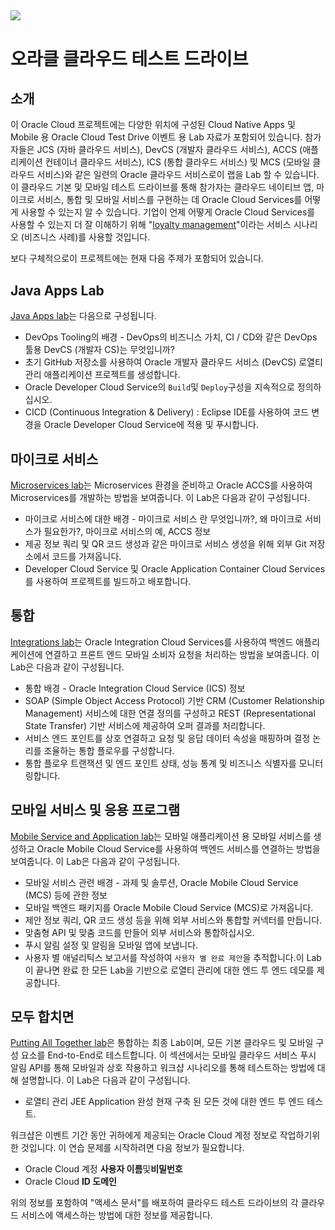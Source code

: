 ![](common/images/CTD_introduction_Kr_Seoul.png)
---
# 오라클 클라우드 테스트 드라이브 #


## 소개 ##


이 Oracle Cloud 프로젝트에는 다양한 위치에 구성된 Cloud Native Apps 및 Mobile 용 Oracle Cloud Test Drive 이벤트 용 Lab 자료가 포함되어 있습니다. 참가자들은 JCS (자바 클라우드 서비스), DevCS (개발자 클라우드 서비스), ACCS (애플리케이션 컨테이너 클라우드 서비스), ICS (통합 클라우드 서비스) 및 MCS (모바일 클라우드 서비스)와 같은 일련의 Oracle 클라우드 서비스로이 랩을 Lab 할 수 있습니다. 이 클라우드 기본 및 모바일 테스트 드라이브를 통해 참가자는 클라우드 네이티브 앱, 마이크로 서비스, 통합 및 모바일 서비스를 구현하는 데 Oracle Cloud Services를 어떻게 사용할 수 있는지 알 수 있습니다. 기업이 언제 어떻게 Oracle Cloud Services를 사용할 수 있는지 더 잘 이해하기 위해 &quot;[loyalty management](https://github.com/APACTestDrive/CloudNative_Mobile/blob/master/common/scenario/README.md)&quot;이라는 서비스 시나리오 (비즈니스 사례)를 사용할 것입니다. 

보다 구체적으로이 프로젝트에는 현재 다음 주제가 포함되어 있습니다. 

## Java Apps Lab ##
[Java Apps lab](./Java%20Apps)는 다음으로 구성됩니다. 

+ DevOps Tooling의 배경 - DevOps의 비즈니스 가치, CI / CD와 같은 DevOps 툴용 DevCS (개발자 CS)는 무엇입니까? 
+ 초기 GitHub 저장소를 사용하여 Oracle 개발자 클라우드 서비스 (DevCS) 로열티 관리 애플리케이션 프로젝트를 생성합니다. 
+ Oracle Developer Cloud Service의 `Build`및 `Deploy`구성을 지속적으로 정의하십시오. 
+ CICD (Continuous Integration &amp; Delivery) : Eclipse IDE를 사용하여 코드 변경을 Oracle Developer Cloud Service에 적용 및 푸시합니다. 

## 마이크로 서비스 ##
[Microservices lab](./Microservices)는 Microservices 환경을 준비하고 Oracle ACCS를 사용하여 Microservices를 개발하는 방법을 보여줍니다. 이 Lab은 다음과 같이 구성됩니다. 

+ 마이크로 서비스에 대한 배경 - 마이크로 서비스 란 무엇입니까?, 왜 마이크로 서비스가 필요한가?, 마이크로 서비스의 예, ACCS 정보 
+ 제공 정보 쿼리 및 QR 코드 생성과 같은 마이크로 서비스 생성을 위해 외부 Git 저장소에서 코드를 가져옵니다. 
+ Developer Cloud Service 및 Oracle Application Container Cloud Services를 사용하여 프로젝트를 빌드하고 배포합니다. 

## 통합 ##
[Integrations lab](./Integrations)는 Oracle Integration Cloud Services를 사용하여 백엔드 애플리케이션에 연결하고 프론트 엔드 모바일 소비자 요청을 처리하는 방법을 보여줍니다. 이 Lab은 다음과 같이 구성됩니다. 

+ 통합 배경 - Oracle Integration Cloud Service (ICS) 정보 
+ SOAP (Simple Object Access Protocol) 기반 CRM (Customer Relationship Management) 서비스에 대한 연결 정의를 구성하고 REST (Representational State Transfer) 기반 서비스에 제공하여 오퍼 결과를 처리합니다. 
+ 서비스 엔드 포인트를 상호 연결하고 요청 및 응답 데이터 속성을 매핑하며 결정 논리를 조율하는 통합 플로우를 구성합니다. 
+ 통합 플로우 트랜잭션 및 엔드 포인트 상태, 성능 통계 및 비즈니스 식별자를 모니터링합니다. 

## 모바일 서비스 및 응용 프로그램 ##
[Mobile Service and Application lab](./Mobile%20Service%20and%20App)는 모바일 애플리케이션 용 모바일 서비스를 생성하고 Oracle Mobile Cloud Service를 사용하여 백엔드 서비스를 연결하는 방법을 보여줍니다. 이 Lab은 다음과 같이 구성됩니다. 

+ 모바일 서비스 관련 배경 - 과제 및 솔루션, Oracle Mobile Cloud Service (MCS) 등에 관한 정보 
+ 모바일 백엔드 패키지를 Oracle Mobile Cloud Service (MCS)로 가져옵니다. 
+ 제안 정보 쿼리, QR 코드 생성 등을 위해 외부 서비스와 통합할 커넥터를 만듭니다. 
+ 맞춤형 API 및 맞춤 코드를 만들어 외부 서비스와 통합하십시오. 
+ 푸시 알림 설정 및 알림을 모바일 앱에 보냅니다. 
+ 사용자 별 애널리틱스 보고서를 작성하여 `사용자 별 완료 제안`을 추적합니다.이 Lab이 끝나면 완료 한 모든 Lab을 기반으로 로열티 관리에 대한 엔드 투 엔드 데모를 제공합니다. 

## 모두 합치면 ##
[Putting All Together lab](./Putting%20All%20Together)은 통합하는 최종 Lab이며, 모든 기본 클라우드 및 모바일 구성 요소를 End-to-End로 테스트합니다. 이 섹션에서는 모바일 클라우드 서비스 푸시 알림 API를 통해 모바일과 상호 작용하고 워크샵 시나리오를 통해 테스트하는 방법에 대해 설명합니다. 이 Lab은 다음과 같이 구성됩니다. 

+ 로열티 관리 JEE Application 완성
현재 구축 된 모든 것에 대한 엔드 투 엔드 테스트. 


워크샵은 이벤트 기간 동안 귀하에게 제공되는 Oracle Cloud 계정 정보로 작업하기위한 것입니다. 이 연습 문제를 시작하려면 다음 정보가 필요합니다. 

+ Oracle Cloud 계정 **사용자 이름**및**비밀번호**
+ Oracle Cloud **ID 도메인**

위의 정보를 포함하여 &quot;액세스 문서&quot;를 배포하여 클라우드 테스트 드라이브의 각 클라우드 서비스에 액세스하는 방법에 대한 정보를 제공합니다. 
